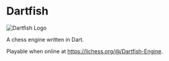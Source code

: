 # Dartfish

![Dartfish Logo](https://i.imgur.com/6002Lu3.png)

A chess engine written in Dart.

Playable when online at https://lichess.org/@/Dartfish-Engine.
